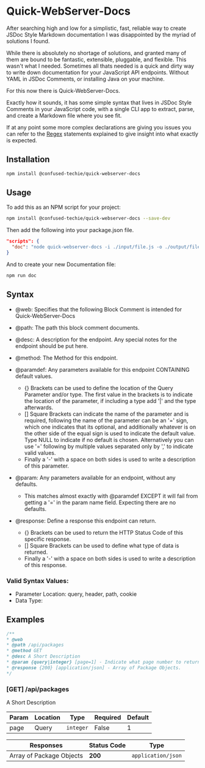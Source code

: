 # Quick-WebServer-Docs

After searching high and low for a simplistic, fast, reliable way to create JSDoc Style Markdown documentation I was disappointed by the myriad of solutions I found.

While there is absolutely no shortage of solutions, and granted many of them are bound to be fantastic, extensible, pluggable, and flexible. This wasn't what I needed. Sometimes all thats needed is a quick and dirty way to write down documentation for your JavaScript API endpoints. Without YAML in JSDoc Comments, or installing Java on your machine.

For this now there is Quick-WebServer-Docs.

Exactly how it sounds, it has some simple syntax that lives in JSDoc Style Comments in your JavaScript code, with a single CLI app to extract, parse, and create a Markdown file where you see fit.

If at any point some more complex declarations are giving you issues you can refer to the [Regex](/docs/regex.md) statements explained to give insight into what exactly is expected.

## Installation

```bash
npm install @confused-techie/quick-webserver-docs
```

## Usage

To add this as an NPM script for your project:

```bash
npm install @confused-techie/quick-webserver-docs --save-dev
```

Then add the following into your package.json file.

```json
"scripts": {
  "doc": "node quick-webserver-docs -i ./input/file.js -o ./output/file.md"
}
```

And to create your new Documentation file:

```bash
npm run doc
```

## Syntax

* \@web: Specifies that the following Block Comment is intended for Quick-WebServer-Docs
* \@path: The path this block comment documents.
* \@desc: A description for the endpoint. Any special notes for the endpoint should be put here.
* \@method: The Method for this endpoint.
* \@paramdef: Any parameters available for this endpoint CONTAINING default values.

  - {} Brackets can be used to define the location of the Query Parameter and/or type. The first value in the brackets is to indicate the location of the parameter, if including a type add '|' and the type afterwards.
  - [] Square Brackets can indicate the name of the parameter and is required, following the name of the parameter can be an '=' sign, which one indicates that its optional, and additionally whatever is on the other side of the equal sign is used to indicate the default value. Type NULL to indicate if no default is chosen. Alternatively you can use '=' following by multiple values separated only by ',' to indicate valid values.
  - Finally a '-' with a space on both sides is used to write a description of this parameter.

* \@param: Any parameters available for an endpoint, without any defaults.

  - This matches almost exactly with \@paramdef EXCEPT it will fail from getting a '=' in the param name field. Expecting there are no defaults.

* \@response: Define a response this endpoint can return.

  - {} Brackets can be used to return the HTTP Status Code of this specific response.
  - [] Square Brackets can be used to define what type of data is returned.
  - Finally a '-' with a space on both sides is used to write a description of this response.

### Valid Syntax Values:

* Parameter Location: query, header, path, cookie
* Data Type:

## Examples

```javascript
/**
* @web
* @path /api/packages
* @method GET
* @desc A Short Description
* @param {query|integer} [page=1] - Indicate what page number to return.
* @response {200} [application/json] - Array of Package Objects.
*/
```

### **[GET]** /api/packages
A Short Description

| Param | Location | Type | Required | Default |
| - | - | - | - | - |
| page | Query | `integer` | False | 1 |

| Responses | Status Code | Type |
| - | - | - |
| Array of Package Objects | **200** | `application/json` |

